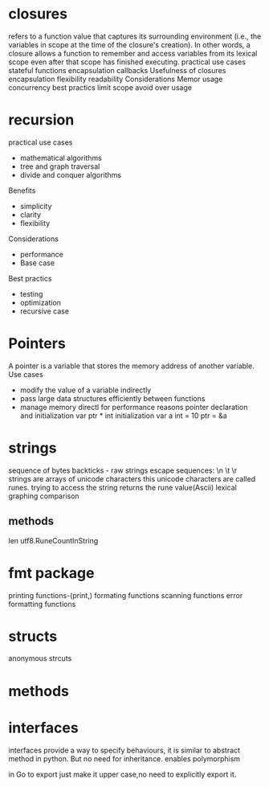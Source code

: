 # closures
refers to a function value that captures its surrounding environment (i.e., the variables in scope at the time of the closure's creation). In other words, a closure allows a function to remember and access variables from its lexical scope even after that scope has finished executing.
practical use cases
stateful functions
encapsulation
callbacks
Usefulness of closures
encapsulation
flexibility
readability
Considerations
Memor usage
concurrency
best practics
limit scope
avoid over usage

# recursion
practical use cases
- mathematical algorithms
- tree and graph traversal
- divide and conquer algorithms

Benefits
- simplicity
- clarity
- flexibility

Considerations
- performance
- Base case

Best practics
- testing
- optimization
- recursive case

# Pointers
A pointer is a variable that stores the memory address of another variable.
Use cases
- modify the value of a variable indirectly 
- pass large data structures efficiently between functions
- manage memory directl for performance reasons
pointer declaration and initialization
var ptr * int
initialization
var a int = 10
ptr = &a


# strings
sequence of bytes
backticks - raw strings
escape sequences: \n \t \r
strings are arrays of unicode characters this unicode characters are called runes.
trying to access the string returns the rune value(Ascii)
lexical graphing comparison
## methods
len
utf8.RuneCountInString


# fmt package
printing functions-(print,)
formating functions
scanning functions
error formatting functions


# structs
anonymous strcuts

# methods

# interfaces
interfaces provide a way to specify behaviours, it is similar to abstract method in python. But no need for inheritance.
enables polymorphism

in Go to export just make it upper case,no need to explicitly export it.